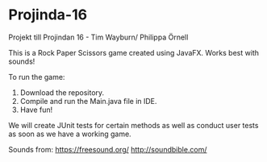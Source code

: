 # Projinda-16
Projekt till Projindan 16 - Tim Wayburn/ Philippa Örnell

This is a Rock Paper Scissors game created using JavaFX. Works best with sounds!

To run the game:

1. Download the repository.
2. Compile and run the Main.java file in IDE.
3. Have fun!

We will create JUnit tests for certain methods as well as conduct user tests as soon as we have a working game.


Sounds from:
https://freesound.org/
http://soundbible.com/
